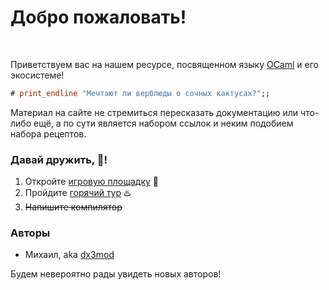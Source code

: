 # Добро пожаловать!

<br>

Приветствуем вас на нашем ресурсе, посвященном языку [OCaml] и его экосистеме!

```ocaml
# print_endline "Мечтают ли верблюды о сочных кактусах?";;
```

Материал на сайте не стремиться пересказать документацию или что-либо ещё,
а по сути является набором ссылок и неким подобием набора рецептов.

<!-- Используйте ресурс как справочник по библиотекам и всему остальному.  -->


### Давай дружить, :camel:!

<!-- 1. Посетите официальный сайт и следуйте [инструкции по установки](https://ocaml.org/install) -->
1. Откройте [игровую площадку](https://ocaml.org/play) :playground_slide:
2. Пройдите [горячий тур](https://ocaml.org/docs/tour-of-ocaml) :hotsprings: 
3. ~~Напишите компилятор~~

### Авторы

- Михаил, aka [dx3mod](https://dx3mod.ru)

Будем невероятно рады увидеть новых авторов!

[OCaml]:https://ocaml.org/